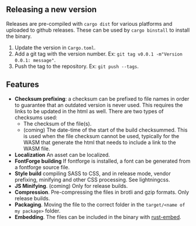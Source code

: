 ## Releasing a new version

Releases are pre-compiled with `cargo dist` for various platforms and uploaded to github releases.
These can be used by `cargo binstall` to install the binary.

1. Update the version in `Cargo.toml`.
2. Add a git tag with the version number. Ex: `git tag v0.0.1 -m"Version 0.0.1: message"`.
3. Push the tag to the repository. Ex: `git push --tags`.

## Features

- **Checksum prefixing**: a checksum can be prefixed to file names in order to guarantee
  that an outdated version is never used. This requires the links to be updated in the
  html as well.
  There are two types of checksums used:
  - The checksum of the file(s).
  - (coming) The date-time of the start of the build checksummed. This is used when the file checksum
    cannot be used, typically for the WASM that generate the html that needs to include
    a link to the WASM file.
- **Localization** An asset can be localized.
- **FontForge building** If fontforge is installed, a font can be generated from a fontforge source file.
- **Style build** compiling SASS to CSS, and in release mode, vendor prefixing, minifying and
  other CSS processing. See lightningcss.
- **JS Minifying**. (coming) Only for release builds.
- **Compression**. Pre-compressing the files in brotli and gzip formats. Only release builds.
- **Packaging**. Moving the file to the correct folder in the `target/<name of my package>` folder.
- **Embedding**. The files can be included in the binary with [rust-embed](https://crates.io/crates/rust-embed).
